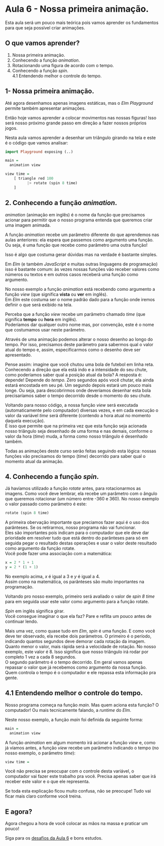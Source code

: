 # Aula 6 - Nossa primeira animação.

Esta aula será um pouco mais teórica pois vamos aprender os
fundamentos para que seja possível criar animações.

## O que vamos aprender?

1. Nossa primeira animação.  
2. Conhecendo a função *animation*.  
3. Rotacionando uma figura de acordo com o tempo.  
4. Conhecendo a função *spin*.  
4.1 Entendendo melhor o controle do tempo.  

## 1- Nossa primeira animação.

Até agora desenhamos apenas imagens estáticas, mas o
*Elm Playground* permite também apresentar animações.

Então hoje vamos aprender a colocar movimentos nas
nossas figuras! Isso será nosso próximo grande passo
em direção a fazer nossos próprios jogos.

Nesta aula vamos aprender a desenhar um triângulo
girando na tela e este é o código que vamos analisar:

```haskell
import Playground exposing (..)

main =
  animation view

view time =
    [ triangle red 100
          |> rotate (spin 8 time)
    ]
```

## 2. Conhecendo a função *animation*.

*animation* (animação em inglês) é o nome da função que
precisamos acionar para permitir que o nosso programa
entenda que queremos criar uma imagem animada.

A função *animation* recebe um parâmetro
diferente do que aprendemos nas aulas anteriores: ela
espera que passemos como argumento uma função. Ou seja,
é uma função que recebe como parâmetro uma outra função!

Isso é algo que costuma gerar dúvidas mas
na verdade é bastante simples.

Em *Elm* (e também *JavaScript* e muitas outras linguagens
de programação) isso é bastante comum: às vezes nossas
funções vão receber valores como números ou textos
e em outros casos receberá uma função como argumento.

No nosso exemplo a função *animation* está recebendo como
argumento a função *view* (que significa **vista** ou **ver**
em inglês).   
Em *Elm* este costuma ser o nome padrão dado para a função
onde iremos definir o que será exibido na tela.

Perceba que a função *view* recebe um parâmetro chamado *time* 
(que significa **tempo** ou **hora** em inglês).  
Poderíamos dar qualquer outro nome mas, por convenção,
este é o nome que costumamos usar neste parâmetro.  

Através de uma animação podemos alterar o nosso desenho
ao longo do tempo. Por isso, precisamos deste parâmetro
para sabermos qual o valor atual do tempo e, assim,
especificarmos como o desenho deve ser apresentado.

Pense assim: imagine que você chutou uma bola de futebol
em linha reta. Conhecendo a direção que ela está indo
e a intensidade do seu chute, como poderíamos saber qual
a posição atual da bola? A resposta é: depende! Depende do
*tempo*. Zero segundos após você chutar, ela ainda estará
encostada em seu pé. Um segundo depois estará um pouco
mais longe. Ou seja, para descobrirmos onde deveríamos 
desenhar esta bola precisaríamos saber o tempo decorrido
desde o momento do seu chute.

Voltando para nosso código, a nossa função *view* será
executada (automaticamente pelo computador) diversas vezes,
e em cada execução o valor da variável *time* será diferente (contendo
a hora atual no momento daquela execução).  
É isso que permite que na primeira vez que esta função
seja acionada nosso triângulo seja desenhado de uma forma
e nas demais, conforme o valor da hora (*time*) muda, a
forma como nosso triângulo é desenhado também.

Todas as animações deste curso serão feitas seguindo esta
lógica: nossas funções vão precisamos do tempo (*time*) 
decorrido para saber qual o momento atual da animação.

## 4. Conhecendo a função *spin*.

Já havíamos utilizado a função *rotate* antes, para
rotacionarmos as imagens. Como você deve lembrar, ela
recebe um parâmetro com o ângulo que queremos rotacionar
(um número entre -360 e 360). No nosso exemplo o valor
passado como parâmetro é este:

```haskell
rotate (spin 8 time)
```

A primeira obervação importante que preciamos fazer aqui
é o uso dos parânteses. Se os retirarmos, nosso programa
não vai funcionar.  
Eles são importantes pois indicam para o computador
que ele deve dar prioridade em resolver tudo que está dentro
do parânteses para só em seguida pegar o resultado destas
operações e usar o valor deste resultado como argumento da função
rotate.  
Você pode fazer uma associação com a matemática:  

```haskell
x = 2 * 1 + 1  
y = 2 * (1 + 1)  
```

No exemplo acima, *x* é igual a 3 e *y* é igual a 4.  
Assim como na matemática, os parânteses são
muito importantes na programação.

Voltando pro nosso exemplo, primeiro será avaliado o 
valor de *spin 8 time* para em seguida usar este valor
como argumento para a função rotate.

*Spin* em inglês significa girar.  
Você consegue imaginar o que ela faz? Pare e reflita um pouco
antes de continuar lendo.

Mais uma vez, como quase tudo em *Elm*, *spin* é uma função.
E como você deve ter observado, ela recebe dois parâmetros.
O primeiro é o período, indicando quantos segundos deve
demorar cada rotação da imagem. Quanto menor o valor, mais rápida
será a velocidade de rotação. No nosso exemplo, este valor é
8. Isso significa que nosso triângulo irá rodar por completo 1
vez a cada 8 segundos.  
O segundo parâmetro é o tempo decorrido. Em geral vamos apenas
repassar o valor que já recebemos como argumento da nossa função.
Quem controla o tempo é o computador e ele repassa esta informação
pra gente.

## 4.1 Entendendo melhor o controle do tempo.

Nosso programa começa na função *main*. Mas quem aciona esta função?
O computador! Ou mais tecnicamente falando, a *runtime* do *Elm*.

Neste nosso exemplo, a função *main* foi definida da seguinte forma:

```haskell
main =
  animation view
```

A função *animation* em algum momento irá acionar a função *view* 
e, como já víamos antes, a função *view* recebe um parâmetro
indicando o tempo (no nosso exemplo, o parâmetro *time*):

```haskell
view time =
```

Você não precisa se preocupar com o controle desta variável, o computador vai
fazer este trabalho pra você. Precisa apenas saber que irá receber este
valor e o que ele representa.

Se toda esta explicação ficou muito confusa, não se preocupe!
Tudo vai ficar mais claro conforme você treina.

## E agora?

Agora chegou a hora de você colocar as mãos na massa
e praticar um pouco!

Siga para os [desafios da Aula 6](/aula_6_desafios.html) e bons estudos.
